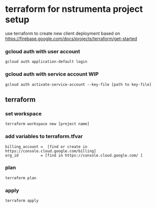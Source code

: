 # terraform for nstrumenta project setup
use terraform to create new client deployment
based on https://firebase.google.com/docs/projects/terraform/get-started


### gcloud auth with user account
```
gcloud auth application-default login
```


### gcloud auth with service account WIP
```
gcloud auth activate-service-account --key-file [path to key-file]
```


## terraform 
### set workspace
```
terraform workspace new [project name]
```

### add variables to terraform.tfvar
```
billing_account =  [find or create in https://console.cloud.google.com/billing]
org_id          = [find in https://console.cloud.google.com/ ]
```

### plan
```
terraform plan
```

### apply
```
terraform apply
```
